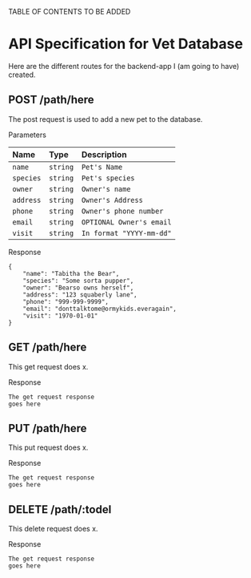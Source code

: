<!-- ### API Design
* We want you to take a step back and actually come up with an API design specification for your application. 
* Create an `api_specification.md` file that you will use to create a your spec.
* You're not going to need to worry about designing any Schema until you get to the Extra credit so don't worry about that right away. 
* You will need to think about the type of data each client should have in the vet's office. Because this is a RESTful API you'll need to have at least one of each of these, POST, GET, PUT and DELETE endpoint. After that you can get as creative as you'd like. 

#### HINT - Your data could be thought of like this.
* i.e. Each client needs a `name`, some sort of `unique ID` (because Mongo isn't doing this for you until the extra credit, you'll have to think about how to implement this yourself), a `species`, some sort of `'visit' timestamp`, and an `owner` with a `name`, `address`, `phone` `number` and `optional email`. Ask yourself, what does all of this information need to look like.
  * [Tips and tricks for writing a Markdown File](https://github.com/adam-p/markdown-here/wiki/Markdown-Cheatsheet) -->

TABLE OF CONTENTS TO BE ADDED

# API Specification for Vet Database

Here are the different routes for the backend-app I (am going to have) created.

## POST /path/here

The post request is used to add a new pet to the database.

Parameters

| Name      | Type       | Description               |
|:----------|:-----------|:--------------------------|
| `name`    |  `string`  | `Pet's Name`              |
| `species` |  `string`  | `Pet's species`           |
| `owner`   |  `string`  | `Owner's name`            | 
| `address` |  `string`  | `Owner's Address`         |
| `phone`   |  `string`  | `Owner's phone number`    |
| `email`   |  `string`  | `OPTIONAL Owner's email`  |
| `visit`   |  `string`  | `In format "YYYY-mm-dd"`  |

Response

```
{
    "name": "Tabitha the Bear",
    "species": "Some sorta pupper",
    "owner": "Bearso owns herself",
    "address": "123 squaberly lane",
    "phone": "999-999-9999",
    "email": "donttalktome@ormykids.everagain",
    "visit": "1970-01-01"
}
```


## GET /path/here

This get request does x.

Response

```
The get request response
goes here
```


## PUT /path/here

This put request does x.

Response

```
The get request response
goes here
```

## DELETE /path/:todel

This delete request does x.

Response

```
The get request response
goes here
```
